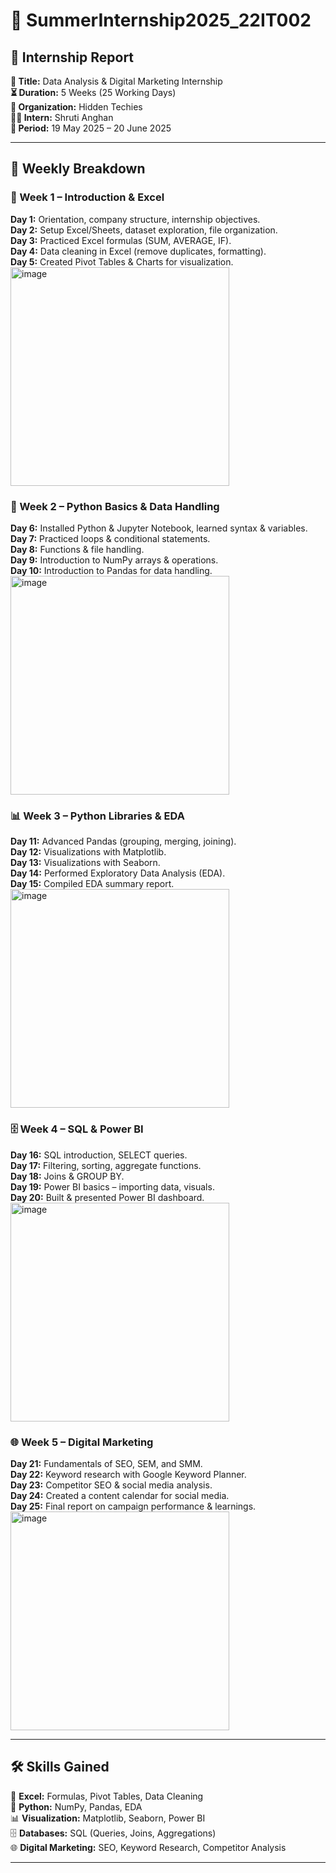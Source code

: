 # 🌟 SummerInternship2025_22IT002  

## 📑 Internship Report  
**🎯 Title:** Data Analysis & Digital Marketing Internship  
**⏳ Duration:** 5 Weeks (25 Working Days)  
**🏢 Organization:** Hidden Techies<br>
**👨‍🎓 Intern:** Shruti Anghan<br>
**📅 Period:** 19 May 2025 – 20 June 2025  

---

## 📌 Weekly Breakdown  

### 📘 Week 1 – Introduction & Excel  
**Day 1:** Orientation, company structure, internship objectives.  
**Day 2:** Setup Excel/Sheets, dataset exploration, file organization.  
**Day 3:** Practiced Excel formulas (SUM, AVERAGE, IF).  
**Day 4:** Data cleaning in Excel (remove duplicates, formatting).  
**Day 5:** Created Pivot Tables & Charts for visualization.  
<img width="350" height="350" alt="image" src="https://github.com/user-attachments/assets/fa303157-60b5-47f6-a835-076cf01620c3" />


### 🐍 Week 2 – Python Basics & Data Handling  
**Day 6:** Installed Python & Jupyter Notebook, learned syntax & variables.  
**Day 7:** Practiced loops & conditional statements.  
**Day 8:** Functions & file handling.  
**Day 9:** Introduction to NumPy arrays & operations.  
**Day 10:** Introduction to Pandas for data handling.  
<img width="350" height="350" alt="image" src="https://github.com/user-attachments/assets/7500cd57-0214-4a1a-adab-8dbb433a4d15" />


### 📊 Week 3 – Python Libraries & EDA  
**Day 11:** Advanced Pandas (grouping, merging, joining).  
**Day 12:** Visualizations with Matplotlib.  
**Day 13:** Visualizations with Seaborn.  
**Day 14:** Performed Exploratory Data Analysis (EDA).  
**Day 15:** Compiled EDA summary report.  
<img width="350" height="350" alt="image" src="https://github.com/user-attachments/assets/4aff9308-e44f-41e8-bc94-25d81affca14" />




### 🗄️ Week 4 – SQL & Power BI  
**Day 16:** SQL introduction, SELECT queries.  
**Day 17:** Filtering, sorting, aggregate functions.  
**Day 18:** Joins & GROUP BY.  
**Day 19:** Power BI basics – importing data, visuals.  
**Day 20:** Built & presented Power BI dashboard.  
<img width="350" height="350" alt="image" src="https://github.com/user-attachments/assets/265fedf8-8c24-4c51-90c2-21354f7d0985" />




### 🌐 Week 5 – Digital Marketing  
**Day 21:** Fundamentals of SEO, SEM, and SMM.  
**Day 22:** Keyword research with Google Keyword Planner.  
**Day 23:** Competitor SEO & social media analysis.  
**Day 24:** Created a content calendar for social media.  
**Day 25:** Final report on campaign performance & learnings. 
<img width="350" height="350" alt="image" src="https://github.com/user-attachments/assets/fca67efe-8889-493c-af6d-5cd4c59a6598" />


---

## 🛠️ Skills Gained  
📘 **Excel:** Formulas, Pivot Tables, Data Cleaning  
🐍 **Python:** NumPy, Pandas, EDA  
📊 **Visualization:** Matplotlib, Seaborn, Power BI  
🗄️ **Databases:** SQL (Queries, Joins, Aggregations)  
🌐 **Digital Marketing:** SEO, Keyword Research, Competitor Analysis  

---

